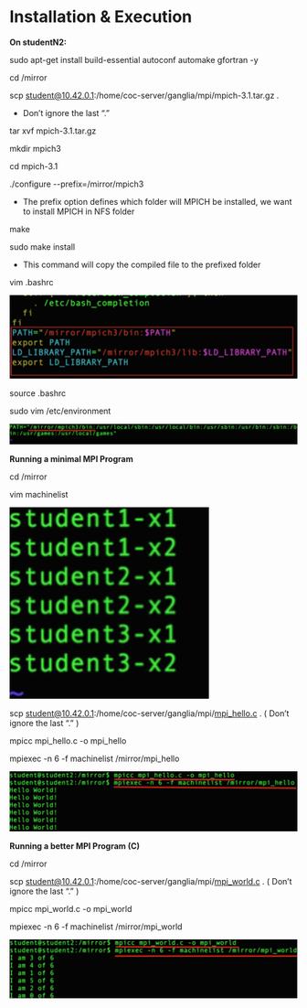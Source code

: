 # Installation & Execution

**On studentN2:**

sudo apt-get install build-essential autoconf automake gfortran -y

cd /mirror

scp student@10.42.0.1:/home/coc-server/ganglia/mpi/mpich-3.1.tar.gz .

* Don’t ignore the last “.”

tar xvf mpich-3.1.tar.gz

mkdir mpich3

cd mpich-3.1

./configure --prefix=/mirror/mpich3

* The prefix option defines which folder will MPICH be installed, we want to install MPICH in NFS folder

make

sudo make install

* This command will copy the compiled file to the prefixed folder

vim .bashrc

![](https://raw.githubusercontent.com/congqiyuan/tutorial/master/mpich_cluster/14.png)

source .bashrc

sudo vim /etc/environment

![](https://raw.githubusercontent.com/congqiyuan/tutorial/master/mpich_cluster/15.png)

**Running a minimal MPI Program**

cd /mirror

vim machinelist

![](https://raw.githubusercontent.com/congqiyuan/tutorial/master/mpich_cluster/16.png)

scp student@10.42.0.1:/home/coc-server/ganglia/mpi/[mpi\_hello.c](https://raw.githubusercontent.com/congqiyuan/tutorial/master/ganglia_cluster/mpi_hello.c) . \( Don’t ignore the last “.” \)

mpicc mpi\_hello.c -o mpi\_hello

mpiexec -n 6 -f machinelist /mirror/mpi\_hello

![](https://raw.githubusercontent.com/congqiyuan/tutorial/master/mpich_cluster/18.png)

**Running a better MPI Program \(C\)**

cd /mirror

scp student@10.42.0.1:/home/coc-server/ganglia/mpi/[mpi\_world.c](https://raw.githubusercontent.com/congqiyuan/tutorial/master/ganglia_cluster/mpi_world.c) . \( Don’t ignore the last “.” \)

mpicc mpi\_world.c -o mpi\_world

mpiexec -n 6 -f machinelist /mirror/mpi\_world

![](https://raw.githubusercontent.com/congqiyuan/tutorial/master/mpich_cluster/20.png)

